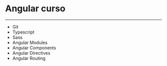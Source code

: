 # Angular curso
---------------------------------------------------------------
* Git
* Typescript
* Sass
* Angular Modules
* Angular Components
* Angular Directives
* Angular Routing